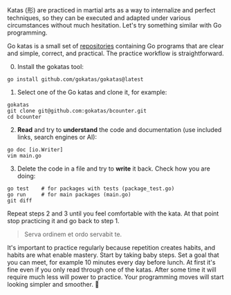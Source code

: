 Katas (形) are practiced in martial arts as a way to internalize and perfect techniques, so they can be executed and adapted under various circumstances without much hesitation. Let's try something similar with Go programming.

Go katas is a small set of [repositories](https://github.com/orgs/gokatas/repositories) containing Go programs that are clear and simple, correct, and practical. The practice workflow is straightforward.

0. Install the gokatas tool:
```
go install github.com/gokatas/gokatas@latest
```
1. Select one of the Go katas and clone it, for example:
```
gokatas
git clone git@github.com:gokatas/bcounter.git
cd bcounter
```
2. **Read** and try to **understand** the code and documentation (use included links, search engines or AI):
```
go doc [io.Writer]
vim main.go
```
3. Delete the code in a file and try to **write** it back. Check how you are doing:
```
go test    # for packages with tests (package_test.go)
go run     # for main packages (main.go)
git diff
```

Repeat steps 2 and 3 until you feel comfortable with the kata. At that point stop practicing it and go back to step 1.

> Serva ordinem et ordo servabit te.

It's important to practice regularly because repetition creates habits, and habits are what enable mastery. Start by taking baby steps. Set a goal that you can meet, for example 10 minutes every day before lunch. At first it's fine even if you only read through one of the katas. After some time it will require much less will power to practice. Your programming moves will start looking simpler and smoother. 🥋
